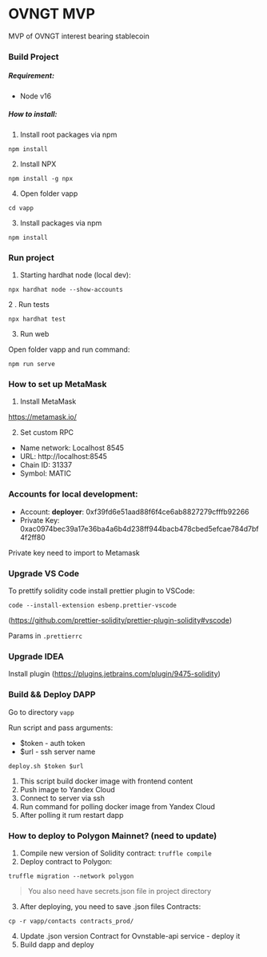 # OVNGT MVP

MVP of OVNGT interest bearing stablecoin


### Build Project

##### Requirement:

- Node v16

##### How to install:

1. Install root packages via npm

`npm install`

2. Install NPX

`npm install -g npx`

4. Open folder vapp

`cd vapp`

3. Install packages via npm

`npm install`

### Run project

1. Starting hardhat node (local dev):

`
npx hardhat node --show-accounts
`

2 . Run tests

`
npx hardhat test
`

3. Run web

Open folder vapp and run command:

`npm run serve`

### How to set up MetaMask

1. Install MetaMask

https://metamask.io/

2. Set custom RPC

- Name network: Localhost 8545 
- URL: http://localhost:8545
- Chain ID: 31337
- Symbol: MATIC

### Accounts for local development:

- Account: **deployer**: 0xf39fd6e51aad88f6f4ce6ab8827279cfffb92266
- Private Key: 0xac0974bec39a17e36ba4a6b4d238ff944bacb478cbed5efcae784d7bf4f2ff80

Private key need to import to Metamask


### Upgrade VS Code

To prettify solidity code install prettier plugin to VSCode:

```
code --install-extension esbenp.prettier-vscode
```

(https://github.com/prettier-solidity/prettier-plugin-solidity#vscode)

Params in `.prettierrc`

### Upgrade IDEA

Install plugin (https://plugins.jetbrains.com/plugin/9475-solidity)


### Build && Deploy DAPP

Go to directory `vapp`

Run script and pass arguments:

- $token - auth token
- $url - ssh server name

`deploy.sh $token $url`

1) This script build docker image with frontend content
2) Push image to Yandex Cloud
3) Connect to server via ssh
4) Run command for polling docker image from Yandex Cloud
5) After polling it rum restart dapp


### How to deploy to Polygon Mainnet? (need to update)

1) Compile new version of Solidity contract: 
`truffle compile `
2) Deploy contract to Polygon:

`truffle migration --network polygon `

> You also need have secrets.json file in project directory

3) After deploying, you need to save .json files Contracts:

`cp -r vapp/contacts contracts_prod/`

4) Update .json version Contract for Ovnstable-api service - deploy it
5) Build dapp and deploy 
